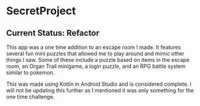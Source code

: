 # SecretProject

## Current Status: Refactor

This app was a one time addition to an escape room I made. It features several fun mini puzzles that allowed me to play around and mimic other things I saw. Some of these include a puzzle based on items in the escape room, an Organ Trail minigame, a login puzzle, and an RPG battle system similar to pokemon.

This was made using Kotlin in Android Studio and is considered complete. I will not be updating this further as I mentioned it was only something for the one time challenge.
